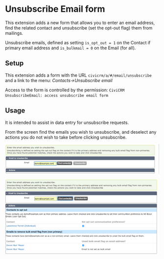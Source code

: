 # Unsubscribe Email form

This extension adds a new form that allows you to enter an email address, find the related contact
and unsubscribe (set the opt-out flag) them from mailings.

Unsubscribe emails, defined as setting `is_opt_out = 1` on the Contact if primary email address and `is_bulkmail = 0` on the Email (for all).

## Setup

This extension adds a form with the URL `civicrm/a/#/email/unsubscribe` and a link to the menu: *Contacts->Unsubscribe email*

Access to the form is controlled by the permission: `CiviCRM UnsubscribeEmail: access unsubscribe email form`

## Usage
It is intended to assist in data entry for unsubscribe requests.

From the screen find the emails you wish to unsubscribe, and deselect any actions you do not
wish to take before clicking unsubscribe.

![Find matching emails](docs/find.png?raw=true "Find matching emails")

![Unsubscribe emails](docs/unsubscribe.png?raw=true "Unsubscribe emails")
